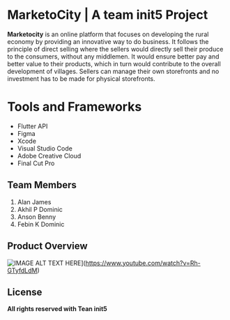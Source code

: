 # MarketoCity | A team init5 Project

**Marketocity** is an online platform that focuses on developing the rural economy by providing an innovative way to do business. It follows the principle of direct selling where the sellers would directly sell their produce to the consumers, without any middlemen. It would ensure better pay and better value to their products, which in turn would contribute to the overall development of villages. Sellers can manage their own storefronts and no investment has to be made for physical storefronts.


# Tools and Frameworks

 - Flutter API
 - Figma
 - Xcode
 - Visual Studio Code
 - Adobe Creative Cloud
 - Final Cut Pro

## Team Members

 1. Alan James
 2. Akhil P Dominic
 3. Anson Benny
 4. Febin K Dominic

## Product Overview

![IMAGE ALT TEXT HERE](https://img.youtube.com/vi/Rh-GTyfdLdM/0.jpg)](https://www.youtube.com/watch?v=Rh-GTyfdLdM)




## License
**All rights reserved with Tean init5**
